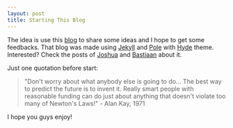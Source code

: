 ```yaml
---
layout: post
title: Starting This Blog
---
```


The idea is use this [blog](http://mailliststoc.github.io/) to share some ideas and I hope to get some feedbacks. That blog was made using [Jekyll](http://jekyllrb.com) and [Pole](http://hyde.getpoole.com/) with [Hyde](http://hyde.getpoole.com/) theme. Interested? Check the posts of [Joshua](http://joshualande.com/jekyll-github-pages-poole/) and [Bastiaan](http://qua.st/customise-jekyll-blog/) about it.

Just one quotation before start:

  > "Don't worry about what anybody else is going to do… The best way to predict the future is to invent it. Really smart people with reasonable funding can do just about anything that doesn't violate too many of Newton's Laws!" - Alan Kay, 1971


I hope you guys enjoy!